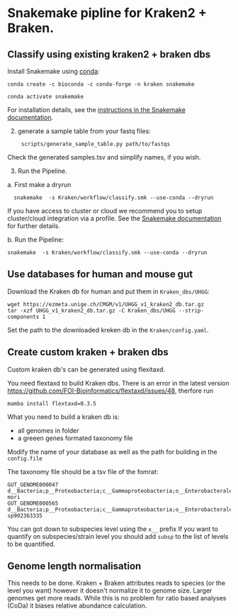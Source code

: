# Snakemake pipline for Kraken2 + Braken.

## Classify using existing kraken2 + braken dbs


Install Snakemake using [conda](https://conda.io/projects/conda/en/latest/user-guide/install/index.html):

    conda create -c bioconda -c conda-forge -n kraken snakemake

    conda activate snakemake

For installation details, see the [instructions in the Snakemake documentation](https://snakemake.readthedocs.io/en/stable/getting_started/installation.html).


2. generate a sample table from your fastq files:

        scripts/generate_sample_table.py path/to/fastqs


Check the generated samples.tsv and simplify names, if you wish.

3. Run the Pipeline.

a. First make a dryrun

      snakemake  -s Kraken/workflow/classify.smk --use-conda --dryrun


  If you have access to cluster or cloud we recommend you to setup cluster/cloud integration via a profile.
  See the [Snakemake documentation](https://snakemake.readthedocs.io/en/stable/executable.html) for further details.

  b. Run the Pipeline:

    snakemake  -s Kraken/workflow/classify.smk --use-conda --dryrun



## Use databases for human and mouse gut

Download the Kraken db for human and put them in `Kraken_dbs/UHGG`:

    wget https://ezmeta.unige.ch/CMGM/v1/UHGG_v1_kraken2_db.tar.gz
    tar -xzf UHGG_v1_kraken2_db.tar.gz -C Kraken_dbs/UHGG --strip-components 1

Set the path to the downloaded kreken db in the `Kraken/config.yaml`.



## Create custom kraken + braken dbs
Custom kraken db's can be generated using flexitaxd.

You need flextaxd to build Kraken dbs. There is an error in the latest version https://github.com/FOI-Bioinformatics/flextaxd/issues/48, therfore run

    mamba install flextaxd=0.3.5
    
    
 What you need to build a kraken db is:
  - all genomes in folder
  - a greeen genes formated taxonomy file
  
Modify the name of your database as well as the path for building in the `config.file` 

The taxonomy file should be a tsv file of the fomrat:
```
GUT_GENOME000047        d__Bacteria;p__Proteobacteria;c__Gammaproteobacteria;o__Enterobacterales;f__Enterobacteriaceae;g__Enterobacter;s__Enterobacter mori
GUT_GENOME000565        d__Bacteria;p__Proteobacteria;c__Gammaproteobacteria;o__Enterobacterales;f__Enterobacteriaceae;g__Kluyvera;s__Kluyvera sp902363335
```

You can got down to subspecies level using the `x__` prefix
If you want to quantify on subspecies/strain level you should add `subsp` to the list of levels to be quantified.


## Genome length normalisation
This needs to be done. 
Kraken + Braken attributes reads to species (or the level you want) however it doesn't normalize it to genome size. Larger genomes get more reads. While this is no problem for ratio based analyses (CoDa) it biases relative abundance calculation. 
